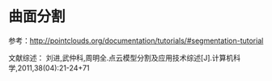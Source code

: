 # 曲面分割 

参考：http://pointclouds.org/documentation/tutorials/#segmentation-tutorial

文献综述： 刘进,武仲科,周明全.点云模型分割及应用技术综述[J].计算机科学,2011,38(04):21-24+71